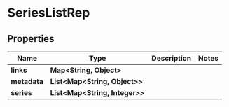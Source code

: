 

# SeriesListRep


## Properties

Name | Type | Description | Notes
------------ | ------------- | ------------- | -------------
**links** | **Map&lt;String, Object&gt;** |  | 
**metadata** | **List&lt;Map&lt;String, Object&gt;&gt;** |  | 
**series** | **List&lt;Map&lt;String, Integer&gt;&gt;** |  | 



